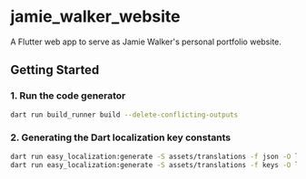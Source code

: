 # jamie_walker_website

A Flutter web app to serve as Jamie Walker's personal portfolio website.

## Getting Started

### 1. Run the code generator

```zsh
dart run build_runner build --delete-conflicting-outputs
```

### 2. Generating the Dart localization key constants

```zsh
dart run easy_localization:generate -S assets/translations -f json -O lib/app/localization/generated -o locale_json.g.dart
dart run easy_localization:generate -S assets/translations -f keys -O lib/app/localization/generated -o locale_keys.g.dart
```